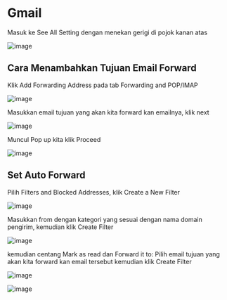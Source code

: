 # Gmail

Masuk ke See All Setting dengan menekan gerigi di pojok kanan atas

![image](https://user-images.githubusercontent.com/11188109/228113696-6689d787-9444-48d8-9ef4-7d9877de9b12.png)


## Cara Menambahkan Tujuan Email Forward

Klik Add Forwarding Address pada tab Forwarding and POP/IMAP

![image](https://user-images.githubusercontent.com/11188109/228115717-94071dfe-cc78-41e9-afba-bee739efe8ea.png)

Masukkan email tujuan yang akan kita forward kan emailnya, klik next

![image](https://user-images.githubusercontent.com/11188109/228116057-b2d34587-4d3e-40e5-9c7a-bf18b73bbc92.png)

Muncul Pop up kita klik Proceed

![image](https://user-images.githubusercontent.com/11188109/228116164-cf641c6e-d6dc-46ff-9d3f-7cc751cb900a.png)


## Set Auto Forward


Pilih Filters and Blocked Addresses, klik Create a New Filter

![image](https://user-images.githubusercontent.com/11188109/228113810-d4f5e0fc-b196-4734-bc8b-79ca4e70dc91.png)

Masukkan from dengan kategori yang sesuai dengan nama domain pengirim, kemudian klik Create Filter

![image](https://user-images.githubusercontent.com/11188109/228114816-a63c637b-e812-49a1-b91f-6dc63730319a.png)

kemudian centang Mark as read dan Forward it to: Pilih email tujuan yang akan kita forward kan email tersebut kemudian klik Create Filter

![image](https://user-images.githubusercontent.com/11188109/228114994-e7923ab2-df46-4df6-99f3-5d6a96459473.png)




![image](https://user-images.githubusercontent.com/11188109/228115284-06bd667d-9125-4197-8e3b-00bdb34eb186.png)
